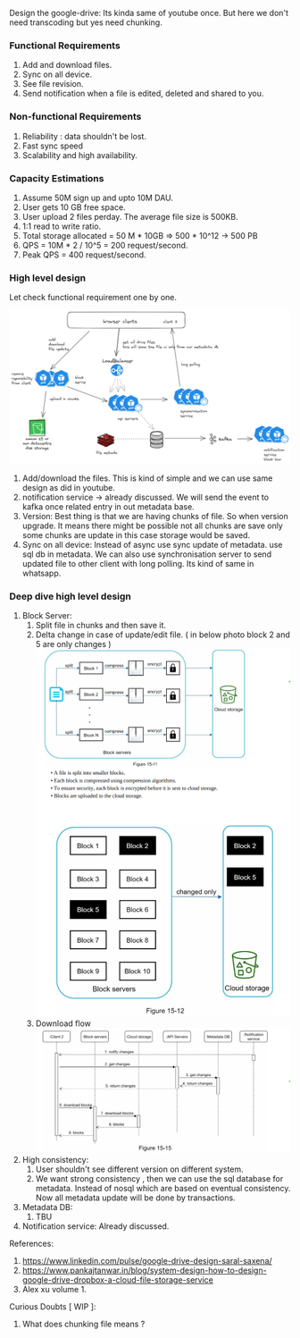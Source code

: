 Design the google-drive: Its kinda same of youtube once. But here we don't need transcoding but yes need chunking.

### Functional Requirements
1. Add and download files. 
2. Sync on all device.
3. See file revision.
5. Send notification when a file is edited, deleted and shared to you.

### Non-functional Requirements
1. Reliability : data shouldn't be lost.
2. Fast sync speed
3. Scalability and high availability.

### Capacity Estimations
1. Assume 50M sign up and upto 10M DAU.
2. User gets 10 GB free space.
3. User upload 2 files perday. The average file size is 500KB.
4. 1:1 read to write ratio.
5. Total storage allocated = 50 M * 10GB => 500 * 10^12 -> 500 PB
6. QPS  = 10M * 2 / 10^5 = 200 request/second.
7. Peak QPS = 400 request/second.

### High level design

Let check functional requirement one by one.

![alt_text](./images/img.png)

1. Add/download the files.
This is kind of simple and we can use same design as did in youtube.
2. notification service -> already discussed. We will send the event to kafka once related entry in out metadata base.
3. Version: Best thing is that we are having chunks of file. So when version upgrade. It means there might be possible not all chunks are save only some chunks are update in this case storage would be saved.
4. Sync on all device:  Instead of async use sync update of metadata. use sql db in metadata. We can also use synchronisation server to send updated file to other client with long polling. Its kind of same in whatsapp.

### Deep dive high level design

1. Block Server:
   1. Split file in chunks and then save it.
   2. Delta change in case of update/edit file. ( in below photo block 2 and 5 are only changes )
      ![alt_text](./images/img_1.png)
      ![alt_text](./images/img_2.png)
   3. Download flow
      ![alt_text](./images/img_3.png)
2. High consistency:
   1. User shouldn't see different version on different system.
   2. We want strong consistency , then we can use the sql database for metadata.  Instead of nosql which are based on eventual consistency. Now all metadata update will be done by transactions.
3. Metadata DB:
   1.  TBU        
4. Notification service: Already discussed.



References:

1. https://www.linkedin.com/pulse/google-drive-design-saral-saxena/
2. https://www.pankajtanwar.in/blog/system-design-how-to-design-google-drive-dropbox-a-cloud-file-storage-service
3. Alex xu volume 1.

Curious Doubts [ WIP ]:

1. What does chunking file means ? 



